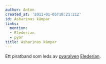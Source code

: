 ```yaml
---
author: Anton
created_at: '2011-01-05T18:21:21Z'
id: Asharinas kämpar
links:
  mention:
  - Elederian
  - pyar
title: Asharinas kämpar
---
```


Ett piratband som leds av [pyaralven][] [Elederian].

  [pyaralven]: pyar
  [Elederian]: Elederian
